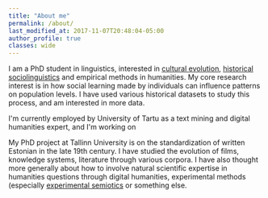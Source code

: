 ```yaml
---
title: "About me"
permalink: /about/
last_modified_at: 2017-11-07T20:48:04-05:00
author_profile: true
classes: wide
---
```




I am a PhD student in linguistics, interested in [cultural evolution](/me/cult-evol/), [historical sociolinguistics](/me/hist-soc-ling/) and empirical methods in humanities. My core research interest is in how social learning made by individuals can influence patterns on population levels. I have used various historical datasets to study this process, and am interested in more data.

I'm currently employed by University of Tartu as a text mining and digital humanities expert, and I'm working on

My PhD project at Tallinn University is on the standardization of written Estonian in the late 19th century. I have studied the evolution of films, knowledge systems, literature through various corpora. I have also thought more generally about how to involve natural scientific expertise in humanities questions through digital humanities, experimental methods (especially [experimental semiotics](/me/exp-sem/) or something else.
